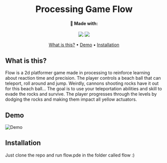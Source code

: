 <!-- markdownlint-configure-file {
  "MD013": {
    "code_blocks": false,
    "tables": false
  },
  "MD033": false,
  "MD041": false
} -->

<div align="center">

# Processing Game Flow

#### 🔧 Made with:
![](https://img.shields.io/badge/-Processing-informational?style=flat&logo=ProcessingFoundation&logoColor=white)
![](https://img.shields.io/badge/-AdobePhotoshop-informational?style=flat&logo=AdobePhotoshop&logoColor=white)

[What is this?](#whatisthis)
•
[Demo](#demo) 
•
[Installation](#installation) 

</div>

## What is this?

Flow is a 2d platformer game made in processing to reinforce learning about reaction time and precision. The player controls a beach ball that can teleport, roll around and jump. Weirdly, cannons shooting rocks have it out for this beach ball... The goal is to use your teleportation abilities and skill to evade the rocks and survive. The player progresses through the levels by dodging the rocks and making them impact all yellow actuators.

## Demo

![Demo][demo]

## Installation

Just clone the repo and run flow.pde in the folder called flow :)

[demo]: demo.webp
